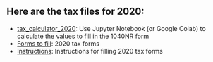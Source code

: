 ## Here are the tax files for 2020:
* [tax_calculator_2020](tax_calculator_2020.ipynb): Use Jupyter Notebook (or Google Colab) to calculate the values to fill in the 1040NR form
* [Forms to fill](forms/README.md): 2020 tax forms
* [Instructions](instructions/README.md): Instructions for filling 2020 tax forms
 
